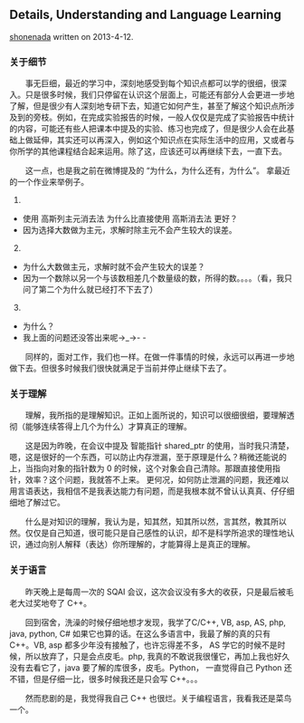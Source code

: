 ## Details, Understanding and Language Learning

 [shonenada](http://shonenada.com) written on 2013-4-12.

### 关于细节
　　事无巨细，最近的学习中，深刻地感受到每个知识点都可以学的很细，很深入。只是很多时候，我们只停留在认识这个层面上，可能还有部分人会更进一步地了解，但是很少有人深刻地专研下去，知道它如何产生，甚至了解这个知识点所涉及到的旁枝。例如，在完成实验报告的时候，一般人仅仅是完成了实验报告中统计的内容，可能还有些人把课本中提及的实验、练习也完成了，但是很少人会在此基础上做延伸，其实还可以再深入，例如这个知识点在实际生活中的应用，又或者与你所学的其他课程结合起来运用。除了这，应该还可以再继续下去，一直下去。

　　这一点，也是我之前在微博提及的 “为什么，为什么还有，为什么”。
拿最近的一个作业来举例子。

1.  
 * 使用 高斯列主元消去法 为什么比直接使用 高斯消去法 更好？
 * 因为选择大数做为主元，求解时除主元不会产生较大的误差。

2. 
 * 为什么大数做主元，求解时就不会产生较大的误差？
 * 因为一个数除以另一个与该数相差几个数量级的数，所得的数。。。。（看，我只问了第二个为什么就已经打不下去了）

3. 
 * 为什么？
 * 我上面的问题还没答出来呢→_→- -

　　同样的，面对工作，我们也一样。在做一件事情的时候，永远可以再进一步地做下去。但很多时候我们很快就满足于当前并停止继续下去了。

### 关于理解
　　理解，我所指的是理解知识。正如上面所说的，知识可以很细很细，要理解透彻（能够连续答得上几个为什么）才算真正的理解。

　　这是因为昨晚，在会议中提及 智能指针 shared_ptr 的使用，当时我只清楚，嗯，这是很好的一个东西，可以防止内存泄漏，至于原理是什么？稍微还能说的上，当指向对象的指针数为 0 的时候，这个对象会自己清除。那跟直接使用指针，效率？这个问题，我就答不上来。
更何况，如何防止泄漏的问题，我还难以用言语表达，我相信不是我表达能力有问题，而是我根本就不曾认认真真、仔仔细细地了解过它。

　　什么是对知识的理解，我认为是，知其然，知其所以然，言其然，教其所以然。仅仅是自己知道，很可能只是自己感性的认识，却不是科学所追求的理性地认识，通过向别人解释（表达）你所理解的，才能算得上是真正的理解。

### 关于语言
　　昨天晚上是每周一次的 SQAI 会议，这次会议没有多大的收获，只是最后被毛老大过奖地夸了 C++。

　　回到宿舍，洗澡的时候仔细地想才发现，我学了C/C++, VB, asp, AS, php, java, python, C# 如果它也算的话。在这么多语言中，我最了解的真的只有 C++。VB, asp 都多少年没有接触了，也许忘得差不多， AS 学它的时候不是时候，所以放弃了，只是会点皮毛。php, 我真的不敢说我很懂它，再加上我也好久没有去看它了，java 要了解的库很多，皮毛。Python， 一直觉得自己 Python 还不错，但是仔细一比，很多时候我还是只会写 C++。。。

　　然而悲剧的是，我觉得我自己 C++ 也很烂。关于编程语言，我看我还是菜鸟一个。
